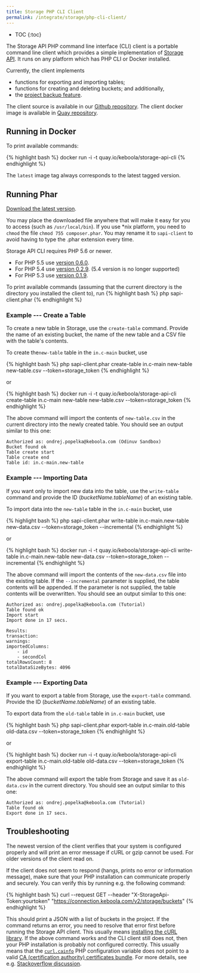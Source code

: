 ```yaml
---
title: Storage PHP CLI Client
permalink: /integrate/storage/php-cli-client/
---
```


* TOC
{:toc}

The Storage API PHP command line interface (CLI) client is a portable command line client which provides
a simple implementation of [Storage API](http://docs.keboola.apiary.io/).
It runs on any platform which has PHP CLI or Docker installed.

Currently, the client implements

- functions for exporting and importing tables;
- functions for creating and deleting buckets; and additionally,
- the [project backup feature](https://help.keboola.com/management/project-export/).

The client source is available in our [Github repository](https://github.com/keboola/storage-api-cli).
The client docker image is available in [Quay repository](https://quay.io/repository/keboola/storage-api-cli?tab=tags).

## Running in Docker
To print available commands:

{% highlight bash %}
docker run -i -t quay.io/keboola/storage-api-cli
{% endhighlight %}

The `latest` image tag always corresponds to the latest tagged version.

## Running Phar
<a href='https://s3.amazonaws.com/keboola-storage-api-cli/builds/sapi-client.phar' download>Download the latest version</a>.

You may place the downloaded file anywhere that will make it easy for you to access
(such as `/usr/local/bin`). If you use *nix platform, you need to `chmod` the file
`chmod 755 composer.phar`. You may rename it to `sapi-client` to avoid having to type the .phar
extension every time.

Storage API CLI requires PHP 5.6 or newer.

- For PHP 5.5 use
<a href=' https://s3.amazonaws.com/keboola-storage-api-cli/builds/sapi-client.0.6.0.phar' download>version
0.6.0</a>.
- For PHP 5.4 use
<a href='https://s3.amazonaws.com/keboola-storage-api-cli/builds/sapi-client.0.2.9.phar' download>version 0.2.9</a>.
(5.4 version is no longer supported)
- For PHP 5.3 use
<a href='https://s3.amazonaws.com/keboola-storage-api-cli/builds/sapi-client.0.1.9.phar' download>version 0.1.9</a>.

To print available commands (assuming that the current directory is the directory you installed the client to), run
{% highlight bash %}
php sapi-client.phar
{% endhighlight %}

### Example --- Create a Table
To create a new table in Storage, use the `create-table` command. Provide the name of an
existing bucket, the name of the new table and a CSV file with the table's contents.

To create the`new-table` table in the `in.c-main` bucket, use

{% highlight bash %}
php sapi-client.phar create-table in.c-main new-table new-table.csv --token=storage_token
{% endhighlight %}

or 

{% highlight bash %}
docker run -i -t quay.io/keboola/storage-api-cli create-table in.c-main new-table new-table.csv --token=storage_token
{% endhighlight %}

The above command will import the contents of `new-table.csv` in the current directory into the newly
created table. You should see an output similar to this one:

    Authorized as: ondrej.popelka@keboola.com (Odinuv Sandbox)
    Bucket found ok
    Table create start
    Table create end
    Table id: in.c-main.new-table

### Example --- Importing Data
If you want only to import new data into the table, use the `write-table` command and provide
the ID (*bucketName.tableName*) of an existing table.

To import data into the `new-table` table in the `in.c-main` bucket, use

{% highlight bash %}
php sapi-client.phar write-table in.c-main.new-table new-data.csv --token=storage_token --incremental
{% endhighlight %}

or 

{% highlight bash %}
docker run -i -t quay.io/keboola/storage-api-cli write-table in.c-main.new-table new-data.csv --token=storage_token --incremental
{% endhighlight %}

The above command will import the contents of the `new-data.csv` file into the existing table. If the
`--incremental` parameter is supplied, the table contents will be appended. If the parameter is not
supplied, the table contents will be overwritten. You should see an output similar to this one:

    Authorized as: ondrej.popelka@keboola.com (Tutorial)
    Table found ok
    Import start
    Import done in 17 secs.

    Results:
    transaction:
    warnings:
    importedColumns:
        - id
        - secondCol
    totalRowsCount: 8
    totalDataSizeBytes: 4096


### Example --- Exporting Data
If you want to export a table from Storage, use the `export-table` command. Provide
the ID (*bucketName.tableName*) of an existing table.

To export data from the `old-table` table in `in.c-main` bucket, use

{% highlight bash %}
php sapi-client.phar export-table in.c-main.old-table old-data.csv --token=storage_token
{% endhighlight %}

or 

{% highlight bash %}
docker run -i -t quay.io/keboola/storage-api-cli export-table in.c-main.old-table old-data.csv --token=storage_token
{% endhighlight %}

The above command will export the table from Storage and save it as `old-data.csv` in
the current directory. You should see an output similar to this one:

    Authorized as: ondrej.popelka@keboola.com (Tutorial)
    Table found ok
    Export done in 17 secs.

## Troubleshooting
The newest version of the client verifies that your system is configured properly and will print 
an error message if cURL or gzip cannot be used. For older versions of the client read on.

If the client does not seem to respond (hangs, prints no error or information message), make sure that your PHP installation can
communicate properly and securely. You can verify this by running e.g. the following command:

{% highlight bash %}
curl --request GET --header "X-StorageApi-Token:yourtoken" "https://connection.keboola.com/v2/storage/buckets"
{% endhighlight %}

This should print a JSON with a list of buckets in the project. If the command returns an error, you need to 
resolve that error first before running the Storage API client. This usually means [installing the cURL library](https://curl.haxx.se/download.html).
If the above command works and the CLI client still does not, then your PHP installation is probably not configured correctly. This
usually means that the [`curl.cainfo`](http://php.net/manual/en/curl.configuration.php) PHP configuration variable does not point to a valid
[CA (certification authority) certificates bundle](https://curl.haxx.se/docs/caextract.html). For more details, see 
e.g. [Stackoverflow discussion](http://stackoverflow.com/questions/6400300/https-and-ssl3-get-server-certificatecertificate-verify-failed-ca-is-ok?rq=1).
